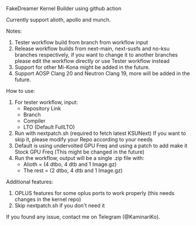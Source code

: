 FakeDreamer Kernel Builder using github action

Currently support alioth, apollo and munch.

Notes:
1. Tester workflow build from branch from workflow input
2. Release workflow builds from next-main, next-susfs and no-ksu branches respectively,
   if you want to change it to another branches please edit the workflow directly or use
   Tester workflow instead
3. Support for other Mi-Kona might be added in the future.
4. Support AOSP Clang 20 and Neutron Clang 19, more will be added in the future.

How to use:
1. For tester workflow, input:
   - Repository Link
   - Branch
   - Compiler
   - LTO (Default FullLTO)
2. Run with nextpatch.sh (required to fetch latest KSUNext)
   If you want to skip it, please modify your Repo according to your needs
3. Default is using undervolted GPU Freq and using a patch to add make it Stock GPU Freq
   (This might be changed in the future)
4. Run the workflow, output will be a single .zip file with:
   - Alioth = (4 dtbo, 4 dtb and 1 Image.gz)
   - The rest = (2 dtbo, 4 dtb and 1 Image.gz)

Additional features:
1. OPLUS features for some oplus ports to work properly (this needs changes in the kernel repo)
2. Skip nextpatch.sh if you don't need it

If you found any issue, contact me on Telegram (@KaminariKo).
